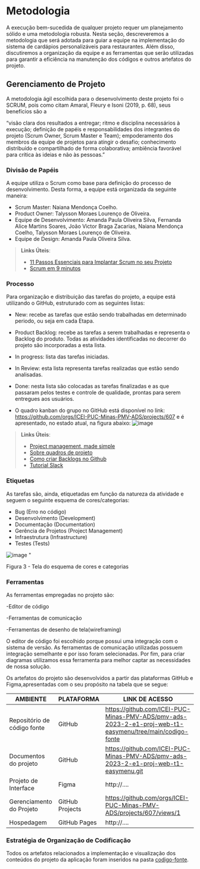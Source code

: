 
# Metodologia

A execução bem-sucedida de qualquer projeto requer um planejamento sólido e uma metodologia robusta. Nesta seção, descreveremos a metodologia que será adotada para guiar a equipe na implementação do sistema de cardápios personalizáveis para restaurantes. Além disso, discutiremos a organização da equipe e as ferramentas que serão utilizadas para garantir a eficiência na manutenção dos códigos e outros artefatos do projeto.


## Gerenciamento de Projeto
A metodologia ágil escolhida para o desenvolvimento deste projeto foi o SCRUM, pois como citam Amaral, Fleury e Isoni (2019, p. 68), seus benefícios são a

“visão clara dos resultados a entregar; ritmo e disciplina necessários à execução; definição de papéis e responsabilidades dos integrantes do projeto (Scrum Owner, Scrum Master e Team); empoderamento dos membros da equipe de projetos para atingir o desafio; conhecimento distribuído e compartilhado de forma colaborativa; ambiência favorável para crítica às ideias e não às pessoas.”

### Divisão de Papéis

A equipe utiliza o Scrum como base para definição do processo de desenvolvimento. Desta forma, a equipe está organizada da seguinte maneira:

- Scrum Master: Naiana Mendonça Coelho.
- Product Owner: Talysson Moraes Lourenço de Oliveira.
- Equipe de Desenvolvimento: Amanda Paula Oliveira Silva, Fernanda Alice Martins Soares, João Victor Braga Zacarias, Naiana Mendonça Coelho, Talysson Moraes Lourenço de Oliveira.
- Equipe de Design: Amanda Paula Oliveira Silva.

> **Links Úteis**:
> - [11 Passos Essenciais para Implantar Scrum no seu 
> Projeto](https://mindmaster.com.br/scrum-11-passos/)
> - [Scrum em 9 minutos](https://www.youtube.com/watch?v=XfvQWnRgxG0)

### Processo

Para organização e distribuição das tarefas do projeto, a equipe está utilizando o GitHub, estruturado com as seguintes listas:

- New: recebe as tarefas que estão sendo trabalhadas em determinado periodo, ou seja em cada Etapa.
- Product Backlog: recebe as tarefas a serem trabalhadas e representa o Backlog do produto. Todas as atividades identificadas no decorrer do projeto são incorporadas a esta lista.
- In progress: lista das tarefas iniciadas.
- In Review: esta lista representa tarefas realizadas que estão sendo analisadas.
- Done: nesta lista são colocadas as tarefas finalizadas e as que passaram pelos testes e controle de qualidade, prontas para serem entregues aos usuários.

- O quadro kanban do grupo no GitHub está disponível no link: https://github.com/orgs/ICEI-PUC-Minas-PMV-ADS/projects/607 e é apresentado, no estado atual, na figura abaixo:
  ![image](https://github.com/ICEI-PUC-Minas-PMV-ADS/pmv-ads-2023-2-e1-proj-web-t1-easymenu/assets/127908761/b554c416-9ac8-4701-bf81-203dfef3d9b9)


> **Links Úteis**:
> - [Project management, made simple](https://github.com/features/project-management/)
> - [Sobre quadros de projeto](https://docs.github.com/pt/github/managing-your-work-on-github/about-project-boards)
> - [Como criar Backlogs no Github](https://www.youtube.com/watch?v=RXEy6CFu9Hk)
> - [Tutorial Slack](https://slack.com/intl/en-br/)


### Etiquetas
<p>As tarefas são, ainda, etiquetadas em função da natureza da atividade e seguem o seguinte esquema de cores/categorias:</p>

<ul>
  <li>Bug (Erro no código)</li>
  <li>Desenvolvimento (Development)</li>
  <li>Documentação (Documentation)</li>
  <li>Gerência de Projetos (Project Management)</li>
  <li>Infraestrutura (Infrastructure)</li>
  <li>Testes (Tests)</li>
</ul>
 
  ![image](https://github.com/ICEI-PUC-Minas-PMV-ADS/pmv-ads-2023-2-e1-proj-web-t1-easymenu/assets/127908761/20c06404-9930-44aa-808e-212f80cd78f8)
"
    <figcaption>Figura 3 - Tela do esquema de cores e categorias</figcaption>
</figure> 
  
### Ferramentas

As ferramentas empregadas no projeto são:

  -Editor de código
  
  -Ferramentas de comunicação
  
  -Ferramentas de desenho de tela(wireframing)
  
O editor de código foi escolhido porque possui uma integração com o sistema de versão. As ferramentas de comunicação utilizadas possuem integração semelhante e por isso foram selecionadas. Por fim, para criar diagramas utilizamos essa ferramenta para melhor captar as necessidades de nossa solução.

Os artefatos do projeto são desenvolvidos a partir das plataformas GitHub e Figma,apresentadas com o seu propósito na tabela que se segue: 

| AMBIENTE                            | PLATAFORMA                         | LINK DE ACESSO                         |
|-------------------------------------|------------------------------------|----------------------------------------|
| Repositório de código fonte         | GitHub                             | https://github.com/ICEI-PUC-Minas-PMV-ADS/pmv-ads-2023-2-e1-proj-web-t1-easymenu/tree/main/codigo-fonte|
| Documentos do projeto               | GitHub                             | https://github.com/ICEI-PUC-Minas-PMV-ADS/pmv-ads-2023-2-e1-proj-web-t1-easymenu.git                            |
| Projeto de Interface                | Figma                              | http://....                            |
| Gerenciamento do Projeto            | GitHub Projects                    | https://github.com/orgs/ICEI-PUC-Minas-PMV-ADS/projects/607/views/1                            |
| Hospedagem                          | GitHub Pages                       | http://....                            |


### Estratégia de Organização de Codificação 

Todos os artefatos relacionados a implementação e visualização dos conteúdos do projeto da aplicação foram inseridos na pasta [codigo-fonte](http://https://github.com/ICEI-PUC-Minas-PMV-ADS/WebApplicationProject-Template-v2/tree/main/codigo-fonte). 
